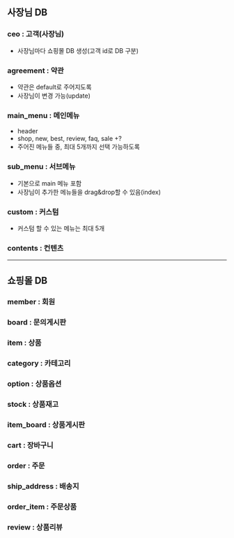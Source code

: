 ## 사장님 DB
### ceo : 고객(사장님)
- 사장님마다 쇼핑몰 DB 생성(고객 id로 DB 구분)
### agreement : 약관
- 약관은 default로 주어지도록
- 사장님이 변경 가능(update)
### main_menu : 메인메뉴
- header
- shop, new, best, review, faq, sale +?
- 주어진 메뉴들 중, 최대 5개까지 선택 가능하도록
### sub_menu : 서브메뉴
- 기본으로 main 메뉴 포함
- 사장님이 추가한 메뉴들을 drag&drop할 수 있음(index)
### custom : 커스텀
- 커스텀 할 수 있는 메뉴는 최대 5개
### contents : 컨텐츠
- - -
## 쇼핑몰 DB
### member : 회원

### board : 문의게시판

### item : 상품

### category : 카테고리

### option : 상품옵션

### stock : 상품재고

### item_board : 상품게시판

### cart : 장바구니

### order : 주문

### ship_address : 배송지

### order_item : 주문상품

### review : 상품리뷰



